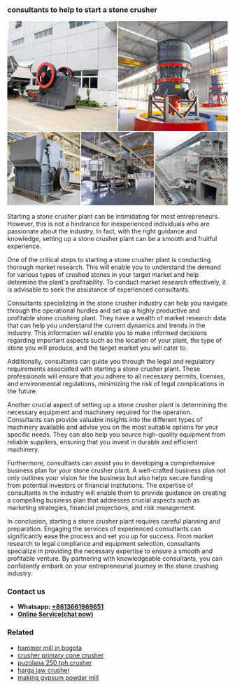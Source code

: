 <h3>consultants to help to start a stone crusher</h3><img src='1708589342.jpg' alt=''><p>Starting a stone crusher plant can be intimidating for most entrepreneurs. However, this is not a hindrance for inexperienced individuals who are passionate about the industry. In fact, with the right guidance and knowledge, setting up a stone crusher plant can be a smooth and fruitful experience.</p><p>One of the critical steps to starting a stone crusher plant is conducting thorough market research. This will enable you to understand the demand for various types of crushed stones in your target market and help determine the plant's profitability. To conduct market research effectively, it is advisable to seek the assistance of experienced consultants.</p><p>Consultants specializing in the stone crusher industry can help you navigate through the operational hurdles and set up a highly productive and profitable stone crushing plant. They have a wealth of market research data that can help you understand the current dynamics and trends in the industry. This information will enable you to make informed decisions regarding important aspects such as the location of your plant, the type of stone you will produce, and the target market you will cater to.</p><p>Additionally, consultants can guide you through the legal and regulatory requirements associated with starting a stone crusher plant. These professionals will ensure that you adhere to all necessary permits, licenses, and environmental regulations, minimizing the risk of legal complications in the future.</p><p>Another crucial aspect of setting up a stone crusher plant is determining the necessary equipment and machinery required for the operation. Consultants can provide valuable insights into the different types of machinery available and advise you on the most suitable options for your specific needs. They can also help you source high-quality equipment from reliable suppliers, ensuring that you invest in durable and efficient machinery.</p><p>Furthermore, consultants can assist you in developing a comprehensive business plan for your stone crusher plant. A well-crafted business plan not only outlines your vision for the business but also helps secure funding from potential investors or financial institutions. The expertise of consultants in the industry will enable them to provide guidance on creating a compelling business plan that addresses crucial aspects such as marketing strategies, financial projections, and risk management.</p><p>In conclusion, starting a stone crusher plant requires careful planning and preparation. Engaging the services of experienced consultants can significantly ease the process and set you up for success. From market research to legal compliance and equipment selection, consultants specialize in providing the necessary expertise to ensure a smooth and profitable venture. By partnering with knowledgeable consultants, you can confidently embark on your entrepreneurial journey in the stone crushing industry.</p><h3>Contact us</h3><ul><li><strong>Whatsapp:&nbsp;<a href="https://wa.me/8613661969651">+8613661969651</a></strong></li><li><a href="https://swt.shibang-china.com/?git&amp;zhl&amp;consultants to help to start a stone crusher"><strong>Online Service(chat now)</strong></a></li></ul><h3>Related</h3><ul><li><a href='hammer mill in bogota.md'>hammer mill in bogota</a></li><li><a href='crusher primary cone crusher.md'>crusher primary cone crusher</a></li><li><a href='puzolana 250 tph crusher.md'>puzolana 250 tph crusher</a></li><li><a href='harga jaw crusher.md'>harga jaw crusher</a></li><li><a href='making gypsum powder mill.md'>making gypsum powder mill</a></li></ul>